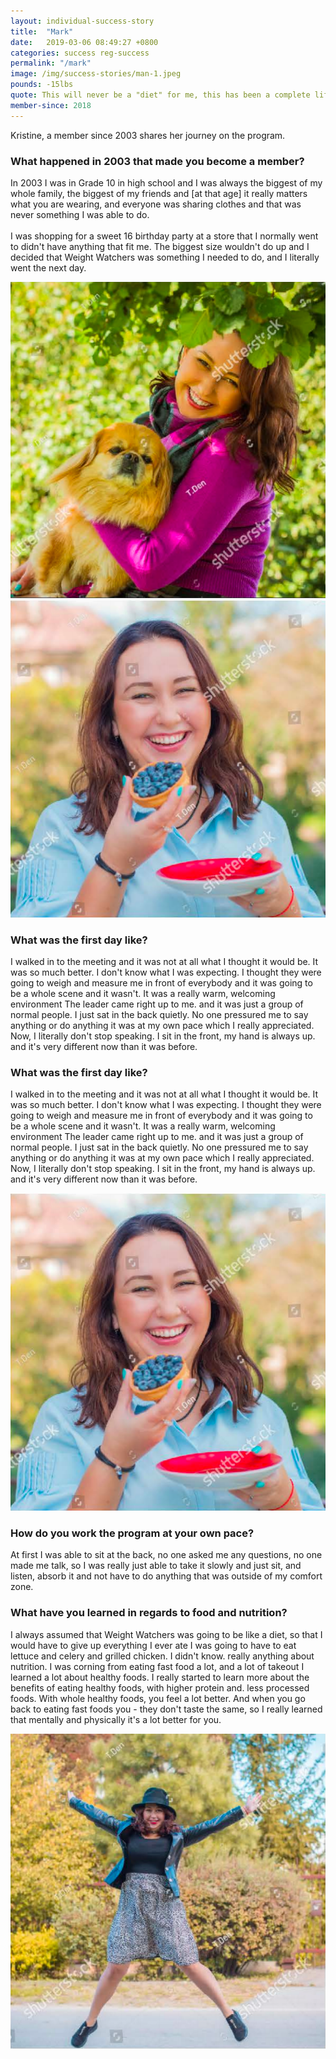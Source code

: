 ```yaml
---
layout: individual-success-story
title:  "Mark"
date:   2019-03-06 08:49:27 +0800
categories: success reg-success
permalink: "/mark"
image: /img/success-stories/man-1.jpeg
pounds: -15lbs
quote: This will never be a "diet" for me, this has been a complete lifestyle change. I am happer, healthier and more full of life!
member-since: 2018
---
```




<div class="row">
<div class="col-xs-12 col-md-6">
<p>
Kristine, a member since 2003 shares her journey on the program.
</p>
<h3 class="green">
What happened in 2003 that made you become a member?
</h3>
<p>
In 2003 I was in Grade 10 in high school and I was always the biggest of my whole family, the biggest of my friends and [at that age] it really matters what you are wearing, and everyone was sharing clothes and that was never something I was able to do.
<br><br>
I was shopping for a sweet 16 birthday party at a store that I normally went to didn't have anything that fit me. The biggest size wouldn't do up and I decided that Weight Watchers was something I needed to do, and I literally went the next day.
</p>
</div>
<div class="col-xs-12 col-md-6">
<img src="/img/success-stories/kristine-2.png" />
</div>
</div>

<div class="row desktop-row">
<div class="col-xs-12 col-md-6">
<img src="/img/success-stories/kristine-3.png" />
</div>
<div class="col-xs-12 col-md-6">
<h3 class="green">
What was the first day like?
</h3>
<p>
I walked in to the meeting and it was not at all what I thought it would be. It was so much better. I don't know what I was expecting. I thought they were going to weigh and measure me in front of everybody and it was going to be a whole scene and it wasn't. It was a really warm, welcoming environment The leader came right up to me. and it was just a group of normal people. I just sat in the back quietly. No one pressured me to say anything or do anything it was at my own pace which I really appreciated. Now, I literally don't stop speaking. I sit in the front, my hand is always up. and it's very different now than it was before.
</p>
</div>
</div>

<div class="row mobile-row">
<div class="col-xs-12 col-md-6">
<h3 class="green">
What was the first day like?
</h3>
<p>
I walked in to the meeting and it was not at all what I thought it would be. It was so much better. I don't know what I was expecting. I thought they were going to weigh and measure me in front of everybody and it was going to be a whole scene and it wasn't. It was a really warm, welcoming environment The leader came right up to me. and it was just a group of normal people. I just sat in the back quietly. No one pressured me to say anything or do anything it was at my own pace which I really appreciated. Now, I literally don't stop speaking. I sit in the front, my hand is always up. and it's very different now than it was before.
</p>
</div>
<div class="col-xs-12 col-md-6">
<img src="/img/success-stories/kristine-3.png" />
</div>
</div>

<div class="row">
<div class="col-xs-12 col-md-6">
<h3 class="green">
How do you work the program at your own pace?
</h3>
<p>
At first I was able to sit at the back, no one asked me any questions, no one made me talk, so I was really just able to take it slowly and just sit, and listen, absorb it and not have to do anything that was outside of my comfort zone.
</p>
<h3 class="green">
What have you learned in regards to food and nutrition?
</h3>
<p>
I always assumed that Weight Watchers was going to be like a diet, so that I would have to give up everything I ever ate I was going to have to eat lettuce and celery and grilled chicken. I didn't know. really anything about nutrition. I was corning from eating fast food a lot, and a lot of takeout I learned a lot about healthy foods. I really started to learn more about the benefits of eating healthy foods, with higher protein and. less processed foods. With whole healthy foods, you feel a lot better. And when you go back to eating fast foods you - they don't taste the same, so I really learned that mentally and physically it's a lot better for you.
</p>
</div>
<div class="col-xs-12 col-md-6">
<img src="/img/success-stories/kristine-4.png" />
</div>
</div>
